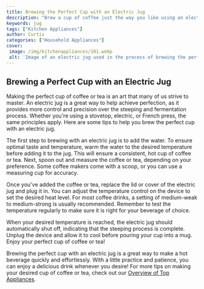 ```yaml
---
title: Brewing the Perfect Cup with an Electric Jug
description: "Brew a cup of coffee just the way you like using an electric jug Learn about the best methods tips and tricks to get great results every time"
keywords: jug
tags: ["Kitchen Appliances"]
author: Curtis
categories: ["Household Appliances"]
cover: 
 image: /img/kitchenappliances/101.webp
 alt: 'Image of an electric jug used in the process of brewing the perfect cup of coffee'
---
```

## Brewing a Perfect Cup with an Electric Jug

Making the perfect cup of coffee or tea is an art that many of us strive to master. An electric jug is a great way to help achieve perfection, as it provides more control and precision over the steeping and fermentation process. Whether you're using a stovetop, electric, or French press, the same principles apply. Here are some tips to help you brew the perfect cup with an electric jug. 

The first step to brewing with an electric jug is to add the water. To ensure optimal taste and temperature, warm the water to the desired temperature before adding it to the jug. This will ensure a consistent, hot cup of coffee or tea. Next, spoon out and measure the coffee or tea, depending on your preference. Some coffee makers come with a scoop, or you can use a measuring cup for accuracy.

Once you've added the coffee or tea, replace the lid or cover of the electric jug and plug it in. You can adjust the temperature control on the device to set the desired heat level. For most coffee drinks, a setting of medium-weak to medium-strong is usually recommended. Remember to test the temperature regularly to make sure it is right for your beverage of choice. 

When your desired temperature is reached, the electric jug should automatically shut off, indicating that the steeping process is complete. Unplug the device and allow it to cool before pouring your cup into a mug. Enjoy your perfect cup of coffee or tea! 

Brewing the perfect cup with an electric jug is a great way to make a hot beverage quickly and effortlessly. With a little practice and patience, you can enjoy a delicious drink whenever you desire! For more tips on making your desired cup of coffee or tea, check out our [Overview of Top Appliances](./pages/appliance-overview).
